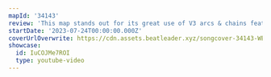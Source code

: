 ```yaml
---
mapId: '34143'
review: 'This map stands out for its great use of V3 arcs & chains features,  very nice rhythm & pattern choices that make you dance, and fun and accessible downmaps!'
startDate: '2023-07-24T00:00:00.000Z'
coverUrlOverwrite: https://cdn.assets.beatleader.xyz/songcover-34143-WESTSIDESTORYPIC.jpg
showcase:
  id: IuCOJMe7ROI
  type: youtube-video
---
```

